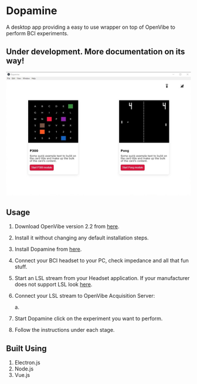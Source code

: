 # Dopamine
A desktop app providing a easy to use wrapper on top of OpenVibe  to perform BCI experiments.

## Under development. More documentation on its way!

![alt text](https://raw.githubusercontent.com/Naresh1318/Dopamine/master/README/index.jpg "Logo Title Text 1")


## Usage
1. Download OpenVibe version 2.2 from [here](http://openvibe.inria.fr/downloads/).

2. Install it without changing any default installation steps.

3. Install Dopamine from [here](#home).

4. Connect your BCI headset to your PC, check impedance and all that fun stuff.

5. Start an LSL stream from your Headset application. If your manufacturer does not support LSL look [here](https://github.com/sccn/labstreaminglayer).

6. Connect your LSL stream to OpenVibe Acquisition Server:

    a. <IMAGE COMING SOON>

7. Start Dopamine click on the experiment you want to perform.

8. Follow the instructions under each stage.


## Built Using
1. Electron.js
2. Node.js
3. Vue.js



